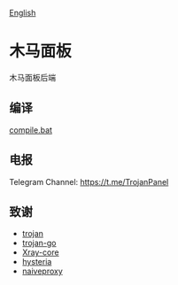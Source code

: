 [English](README.md)

# 木马面板

木马面板后端

## 编译

[compile.bat](./compile.bat)

## 电报

Telegram Channel: https://t.me/TrojanPanel

## 致谢

- [trojan](https://github.com/trojan-gfw/trojan)
- [trojan-go](https://github.com/p4gefau1t/trojan-go)
- [Xray-core](https://github.com/XTLS/Xray-core)
- [hysteria](https://github.com/HyNetwork/hysteria)
- [naiveproxy](https://github.com/klzgrad/naiveproxy)
